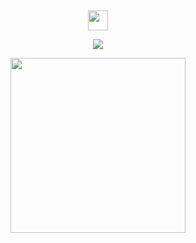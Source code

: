 
&nbsp;
&nbsp;
&nbsp;
&nbsp;
&nbsp;
&nbsp;
&nbsp;

<p align="center">
  <a href=".">
    <img src="https://github.githubassets.com/images/spinners/octocat-spinner-64.gif" width="32" height="32" />
  </a>
</p>

<p align="center">
  <a href=".">
    <img src="https://visitor-badge.glitch.me/badge?page_id=x1ah.github" />
  </a>
</p>

<p align="center">
  <a href=".">
    <img src="https://github-readme-stats.vercel.app/api?username=x1ah&show_icons=true&count_private=true&hide=issues&hide_title=true&theme=gruvbox" width="280" />
  </a>
</p>

&nbsp;
